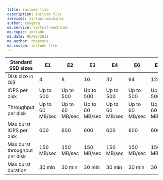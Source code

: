 ```yaml
---
 title: include file
 description: include file
 services: virtual-machines
 author: roygara
 ms.service: virtual-machines
 ms.topic: include
 ms.date: 06/02/2021
 ms.author: rogarana
 ms.custom: include file
---
```


| Standard SSD sizes | E1 | E2 | E3 | E4 | E6 | E10 | E15 | E20 | E30 | E40 | E50 | E60 | E70 | E80 |
|--------------------|----|----|----|----|----|-----|-----|-----|-----|-----|-----|------|------|------|
| Disk size in GiB | 4 | 8 | 16 | 32 | 64 | 128 | 256 | 512 | 1,024 | 2,048 | 4,096 | 8,192 | 16,384 | 32,767 |
| IOPS per disk | Up to 500 | Up to 500 | Up to 500 | Up to 500 | Up to 500 | Up to 500 | Up to 500 | Up to 500 | Up to 500 | Up to 500 | Up to 500 | Up to 2,000 | Up to 4,000 | Up to 6,000 |
| Throughput per disk |  Up to 60 MB/sec | Up to 60 MB/sec | Up to 60 MB/sec | Up to 60 MB/sec |  Up to 60 MB/sec  |  Up to 60 MB/sec | Up to 60 MB/sec | Up to 60 MB/sec | Up to 60 MB/sec | Up to 60 MB/sec | Up to 60 MB/sec| Up to 400 MB/sec |  Up to 600 MB/sec | Up to 750 MB/sec |
| Max burst IOPS per disk | 600 | 600 | 600 | 600 | 600 | 600 | 600 | 600 | 1000 |
| Max burst throughput per disk | 150 MB/sec | 150 MB/sec | 150 MB/sec | 150 MB/sec | 150 MB/sec | 150 MB/sec | 150 MB/sec | 150 MB/sec | 250 MB/sec |
| Max burst duration | 30 min  | 30 min  | 30 min  | 30 min  | 30 min  | 30 min  | 30 min  | 30 min  | 30 min |
